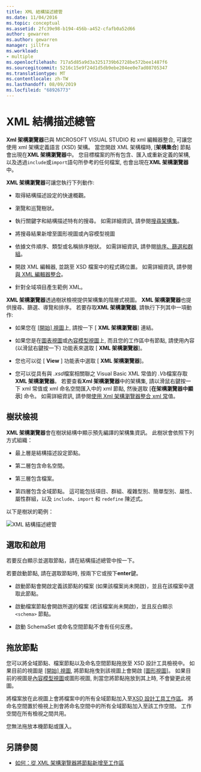 ```yaml
---
title: XML 結構描述總管
ms.date: 11/04/2016
ms.topic: conceptual
ms.assetid: 2fc39e98-b194-456b-a452-cfafb0a52d66
author: gewarren
ms.author: gewarren
manager: jillfra
ms.workload:
- multiple
ms.openlocfilehash: 717a5d85a9d3a3251739b62728be572bee1487f6
ms.sourcegitcommit: 5216c15e9f24d1d5db9ebe204ee0e7ad08705347
ms.translationtype: MT
ms.contentlocale: zh-TW
ms.lasthandoff: 08/09/2019
ms.locfileid: "68926773"
---
```

# <a name="xml-schema-explorer"></a>XML 結構描述總管

**Xml 架構瀏覽器**已與 MICROSOFT VISUAL STUDIO 和 xml 編輯器整合, 可讓您使用 xml 架構定義語言 (XSD) 架構。 當您開啟 XML 架構檔時, [**架構集合**] 節點會出現在**XML 架構瀏覽器**中。 您目標檔案的所有包含、匯入或重新定義的架構, 以及透過`include`或`import`語句所參考的任何檔案, 也會出現在**XML 架構瀏覽器**中。

**XML 架構瀏覽器**可讓您執行下列動作:

- 取得結構描述設定的快速概觀。

- 瀏覽和巡覽樹狀。

- 執行關鍵字和結構描述特有的搜尋。 如需詳細資訊, 請參閱[搜尋架構集](../xml-tools/searching-the-schema-set.md)。

- 將搜尋結果新增至圖形視圖或內容模型視圖

- 依據文件順序、類型或名稱排序樹狀。 如需詳細資訊, 請參閱[排序、篩選和群組](../xml-tools/sorting-filtering-and-grouping-xml-schema-explorer.md)。

- 開啟 XML 編輯器, 並跳至 XSD 檔案中的程式碼位置。 如需詳細資訊, 請參閱[與 XML 編輯器整合](../xml-tools/integration-with-xml-editor.md)。

- 針對全域項目產生範例 XML。

**XML 架構瀏覽器**透過樹狀檢視提供架構集的階層式視圖。 **XML 架構瀏覽器**也提供搜尋、篩選、導覽和排序。 若要存取**XML 架構瀏覽器**, 請執行下列其中一項動作:

- 如果您在 [[開始] 視圖](../xml-tools/start-view.md)上, 請按一下 [ **XML 架構瀏覽器**] 連結。

- 如果您是在[圖表視圖](../xml-tools/graph-view.md)或[內容模型視圖](../xml-tools/content-model-view.md)上, 而且您的工作區中有節點, 請使用內容 (以滑鼠右鍵按一下) 功能表來選取 [ **XML 架構瀏覽器**]。

- 您也可以從 [ **View** ] 功能表中選取 [ **XML 架構瀏覽器**]。

- 您可以從具有與 *.xsd*檔案相關聯之 Visual Basic XML 常值的 *.Vb*檔案存取**XML 架構瀏覽器**。 若要查看**Xml 架構瀏覽器**中的架構集, 請以滑鼠右鍵按一下 xml 常值或 xml 命名空間匯入中的 xml 節點, 然後選取 [**在架構瀏覽器中顯示**] 命令。 如需詳細資訊, 請參閱[使用 Xml 架構瀏覽器整合 xml 常](../xml-tools/integration-of-xml-literals-with-xml-schema-explorer.md)值。

## <a name="tree-view"></a>樹狀檢視
**XML 架構瀏覽器**會在樹狀結構中顯示預先編譯的架構集資訊。 此樹狀會依照下列方式組織：

- 最上層是結構描述設定節點。

- 第二層包含命名空間。

- 第三層包含檔案。

- 第四層包含全域節點。 這可能包括項目、群組、複雜型別、簡單型別、屬性、屬性群組，以及 `include`、`import` 和 `redefine` 陳述式。

以下是樹狀的範例：

![XML 結構描述總管](../xml-tools/media/xmlschemaexplorer.gif)

## <a name="selection-and-activation"></a>選取和啟用
若要反白顯示並選取節點，請在結構描述總管中按一下。

若要啟動節點, 請在選取節點時, 按兩下它或按下**enter**鍵。

- 啟動節點會開啟定義該節點的檔案 (如果該檔案尚未開啟)，並且在該檔案中選取此節點。

- 啟動檔案節點會開啟所選的檔案 (若該檔案尚未開啟)，並且反白顯示 `<schema>` 節點。

- 啟動 SchemaSet 或命名空間節點不會有任何反應。

## <a name="drag-and-drop-nodes"></a>拖放節點
您可以將全域節點、檔案節點以及命名空間節點拖放至 XSD 設計工具檢視中。 如果目前的視圖是 [[開始] 視圖](../xml-tools/start-view.md), 將節點拖曳到該視圖上會開啟 [[圖形視圖]](../xml-tools/graph-view.md)。 如果目前的視圖是[內容模型視圖](../xml-tools/content-model-view.md)或圖形視圖, 則當您將節點拖放到其上時, 不會變更此視圖。

將檔案放在此視圖上會將檔案中的所有全域節點加入至[XSD 設計工具工作區](../xml-tools/xml-schema-designer-workspace.md)。 將命名空間置於檢視上則會將命名空間中的所有全域節點加入至該工作空間。 工作空間在所有檢視之間共用。

 您無法拖放本機節點或匯入。

## <a name="see-also"></a>另請參閱

- [如何：從 XML 架構瀏覽器將節點新增至工作區](../xml-tools/how-to-add-nodes-to-the-workspace-from-the-xml-schema-explorer.md)